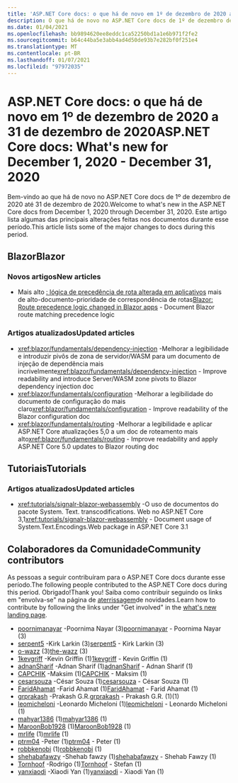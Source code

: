 ```yaml
---
title: 'ASP.NET Core docs: o que há de novo em 1º de dezembro de 2020 a 31 de dezembro de 2020'
description: O que há de novo no ASP.NET Core docs de 1º de dezembro de 2020 a 31 de dezembro de 2020.
ms.date: 01/04/2021
ms.openlocfilehash: bb9894620ee8eddc1ca52250bd1a1e6b971f2fe2
ms.sourcegitcommit: b64c44ba5e3abb4ad4d50de93b7e282bf0f251e4
ms.translationtype: MT
ms.contentlocale: pt-BR
ms.lasthandoff: 01/07/2021
ms.locfileid: "97972035"
---
```

# <a name="aspnet-core-docs-whats-new-for-december-1-2020---december-31-2020"></a><span data-ttu-id="37fcb-103">ASP.NET Core docs: o que há de novo em 1º de dezembro de 2020 a 31 de dezembro de 2020</span><span class="sxs-lookup"><span data-stu-id="37fcb-103">ASP.NET Core docs: What's new for December 1, 2020 - December 31, 2020</span></span>

<span data-ttu-id="37fcb-104">Bem-vindo ao que há de novo no ASP.NET Core docs de 1º de dezembro de 2020 até 31 de dezembro de 2020.</span><span class="sxs-lookup"><span data-stu-id="37fcb-104">Welcome to what's new in the ASP.NET Core docs from December 1, 2020 through December 31, 2020.</span></span> <span data-ttu-id="37fcb-105">Este artigo lista algumas das principais alterações feitas nos documentos durante esse período.</span><span class="sxs-lookup"><span data-stu-id="37fcb-105">This article lists some of the major changes to docs during this period.</span></span>

## <a name="blazor"></a><span data-ttu-id="37fcb-106">Blazor</span><span class="sxs-lookup"><span data-stu-id="37fcb-106">Blazor</span></span>

### <a name="new-articles"></a><span data-ttu-id="37fcb-107">Novos artigos</span><span class="sxs-lookup"><span data-stu-id="37fcb-107">New articles</span></span>

- <span data-ttu-id="37fcb-108">Mais alto [: lógica de precedência de rota alterada em aplicativos](/dotnet/core/compatibility/aspnet-core/5.0/blazor-routing-logic-changed) mais de alto-documento-prioridade de correspondência de rotas</span><span class="sxs-lookup"><span data-stu-id="37fcb-108">[Blazor: Route precedence logic changed in Blazor apps](/dotnet/core/compatibility/aspnet-core/5.0/blazor-routing-logic-changed) - Document Blazor route matching precedence logic</span></span>

### <a name="updated-articles"></a><span data-ttu-id="37fcb-109">Artigos atualizados</span><span class="sxs-lookup"><span data-stu-id="37fcb-109">Updated articles</span></span>

- <span data-ttu-id="37fcb-110"><xref:blazor/fundamentals/dependency-injection> -Melhorar a legibilidade e introduzir pivôs de zona de servidor/WASM para um documento de injeção de dependência mais incrivelmente</span><span class="sxs-lookup"><span data-stu-id="37fcb-110"><xref:blazor/fundamentals/dependency-injection> - Improve readability and introduce Server/WASM zone pivots to Blazor dependency injection doc</span></span>
- <span data-ttu-id="37fcb-111"><xref:blazor/fundamentals/configuration> -Melhorar a legibilidade do documento de configuração do mais claro</span><span class="sxs-lookup"><span data-stu-id="37fcb-111"><xref:blazor/fundamentals/configuration> - Improve readability of the Blazor configuration doc</span></span>
- <span data-ttu-id="37fcb-112"><xref:blazor/fundamentals/routing> -Melhorar a legibilidade e aplicar ASP.NET Core atualizações 5,0 a um doc de roteamento mais alto</span><span class="sxs-lookup"><span data-stu-id="37fcb-112"><xref:blazor/fundamentals/routing> - Improve readability and apply ASP.NET Core 5.0 updates to Blazor routing doc</span></span>

## <a name="tutorials"></a><span data-ttu-id="37fcb-113">Tutoriais</span><span class="sxs-lookup"><span data-stu-id="37fcb-113">Tutorials</span></span>

### <a name="updated-articles"></a><span data-ttu-id="37fcb-114">Artigos atualizados</span><span class="sxs-lookup"><span data-stu-id="37fcb-114">Updated articles</span></span>

- <span data-ttu-id="37fcb-115"><xref:tutorials/signalr-blazor-webassembly> -O uso de documentos do pacote System. Text. transcodifications. Web no ASP.NET Core 3,1</span><span class="sxs-lookup"><span data-stu-id="37fcb-115"><xref:tutorials/signalr-blazor-webassembly> - Document usage of System.Text.Encodings.Web package in ASP.NET Core 3.1</span></span>

## <a name="community-contributors"></a><span data-ttu-id="37fcb-116">Colaboradores da Comunidade</span><span class="sxs-lookup"><span data-stu-id="37fcb-116">Community contributors</span></span>

<span data-ttu-id="37fcb-117">As pessoas a seguir contribuíram para o ASP.NET Core docs durante esse período.</span><span class="sxs-lookup"><span data-stu-id="37fcb-117">The following people contributed to the ASP.NET Core docs during this period.</span></span> <span data-ttu-id="37fcb-118">Obrigado!</span><span class="sxs-lookup"><span data-stu-id="37fcb-118">Thank you!</span></span> <span data-ttu-id="37fcb-119">Saiba como contribuir seguindo os links em "envolva-se" na página de [aterrissagem](index.yml)de novidades.</span><span class="sxs-lookup"><span data-stu-id="37fcb-119">Learn how to contribute by following the links under "Get involved" in the [what's new landing page](index.yml).</span></span>

- <span data-ttu-id="37fcb-120">[poornimanayar](https://github.com/poornimanayar) -Poornima Nayar (3)</span><span class="sxs-lookup"><span data-stu-id="37fcb-120">[poornimanayar](https://github.com/poornimanayar) - Poornima Nayar (3)</span></span>
- <span data-ttu-id="37fcb-121">[serpent5](https://github.com/serpent5) -Kirk Larkin (3)</span><span class="sxs-lookup"><span data-stu-id="37fcb-121">[serpent5](https://github.com/serpent5) - Kirk Larkin (3)</span></span>
- <span data-ttu-id="37fcb-122">[o-wazz](https://github.com/the-wazz) (3)</span><span class="sxs-lookup"><span data-stu-id="37fcb-122">[the-wazz](https://github.com/the-wazz) (3)</span></span>
- <span data-ttu-id="37fcb-123">[1kevgriff](https://github.com/1kevgriff) -Kevin Griffin (1)</span><span class="sxs-lookup"><span data-stu-id="37fcb-123">[1kevgriff](https://github.com/1kevgriff) - Kevin Griffin (1)</span></span>
- <span data-ttu-id="37fcb-124">[adnanSharif](https://github.com/adnanSharif) -Adnan Sharif (1)</span><span class="sxs-lookup"><span data-stu-id="37fcb-124">[adnanSharif](https://github.com/adnanSharif) - Adnan Sharif (1)</span></span>
- <span data-ttu-id="37fcb-125">[CAPCHIK](https://github.com/CAPCHIK) -Maksim (1)</span><span class="sxs-lookup"><span data-stu-id="37fcb-125">[CAPCHIK](https://github.com/CAPCHIK) - Maksim (1)</span></span>
- <span data-ttu-id="37fcb-126">[cesarsouza](https://github.com/cesarsouza) -César Souza (1)</span><span class="sxs-lookup"><span data-stu-id="37fcb-126">[cesarsouza](https://github.com/cesarsouza) - César Souza (1)</span></span>
- <span data-ttu-id="37fcb-127">[FaridAhamat](https://github.com/FaridAhamat) -Farid Ahamat (1)</span><span class="sxs-lookup"><span data-stu-id="37fcb-127">[FaridAhamat](https://github.com/FaridAhamat) - Farid Ahamat (1)</span></span>
- <span data-ttu-id="37fcb-128">[grprakash](https://github.com/grprakash) -Prakash G.R.</span><span class="sxs-lookup"><span data-stu-id="37fcb-128">[grprakash](https://github.com/grprakash) - Prakash G.R.</span></span> <span data-ttu-id="37fcb-129">(1)</span><span class="sxs-lookup"><span data-stu-id="37fcb-129">(1)</span></span>
- <span data-ttu-id="37fcb-130">[leomicheloni](https://github.com/leomicheloni) -Leonardo Micheloni (1)</span><span class="sxs-lookup"><span data-stu-id="37fcb-130">[leomicheloni](https://github.com/leomicheloni) - Leonardo Micheloni (1)</span></span>
- <span data-ttu-id="37fcb-131">[mahyar1386](https://github.com/mahyar1386) (1)</span><span class="sxs-lookup"><span data-stu-id="37fcb-131">[mahyar1386](https://github.com/mahyar1386) (1)</span></span>
- <span data-ttu-id="37fcb-132">[MaroonBob1928](https://github.com/MaroonBob1928) (1)</span><span class="sxs-lookup"><span data-stu-id="37fcb-132">[MaroonBob1928](https://github.com/MaroonBob1928) (1)</span></span>
- <span data-ttu-id="37fcb-133">[mrlife](https://github.com/mrlife) (1)</span><span class="sxs-lookup"><span data-stu-id="37fcb-133">[mrlife](https://github.com/mrlife) (1)</span></span>
- <span data-ttu-id="37fcb-134">[ptrm04](https://github.com/ptrm04) -Peter (1)</span><span class="sxs-lookup"><span data-stu-id="37fcb-134">[ptrm04](https://github.com/ptrm04) - Peter (1)</span></span>
- <span data-ttu-id="37fcb-135">[robbkenobi](https://github.com/robbkenobi) (1)</span><span class="sxs-lookup"><span data-stu-id="37fcb-135">[robbkenobi](https://github.com/robbkenobi) (1)</span></span>
- <span data-ttu-id="37fcb-136">[shehabafawzy](https://github.com/shehabafawzy) -Shehab fawzy (1)</span><span class="sxs-lookup"><span data-stu-id="37fcb-136">[shehabafawzy](https://github.com/shehabafawzy) - Shehab Fawzy (1)</span></span>
- <span data-ttu-id="37fcb-137">[Tornhoof](https://github.com/Tornhoof) -Rodrigo (1)</span><span class="sxs-lookup"><span data-stu-id="37fcb-137">[Tornhoof](https://github.com/Tornhoof) - Stefan (1)</span></span>
- <span data-ttu-id="37fcb-138">[yanxiaodi](https://github.com/yanxiaodi) -Xiaodi Yan (1)</span><span class="sxs-lookup"><span data-stu-id="37fcb-138">[yanxiaodi](https://github.com/yanxiaodi) - Xiaodi Yan (1)</span></span>
